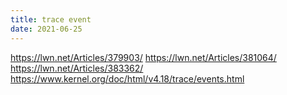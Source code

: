 ```yaml
---
title: trace event
date: 2021-06-25
---
```


https://lwn.net/Articles/379903/
https://lwn.net/Articles/381064/
https://lwn.net/Articles/383362/
https://www.kernel.org/doc/html/v4.18/trace/events.html
